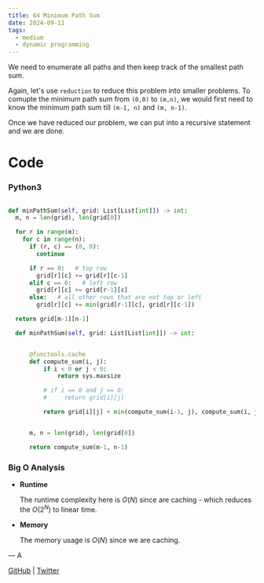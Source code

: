 ```yaml
---
title: 64 Minimum Path Sum
date: 2024-09-11
tags:
  - medium
  - dynamic programming
---
```


We need to enumerate all paths and then keep track of the smallest path sum.

Again, let's use `reduction` to reduce this problem into smaller problems. To comupte the minimum path sum from `(0,0)` to `(m,n)`, we would first need to know the minimum path sum till `(m-1, n)` and `(m, n-1)`.

Once we have reduced our problem, we can put into a recursive statement and we are done.

# Code

### Python3

```python

def minPathSum(self, grid: List[List[int]]) -> int:
  m, n = len(grid), len(grid[0])

  for r in range(m):
    for c in range(n):
      if (r, c) == (0, 0):
        continue

      if r == 0:   # top row
        grid[r][c] += grid[r][c-1]
      elif c == 0:   # left row
        grid[r][c] += grid[r-1][c]
      else:   # all other rows that are not top or left
        grid[r][c] += min(grid[r-1][c], grid[r][c-1])

  return grid[m-1][n-1]

```

```python
  def minPathSum(self, grid: List[List[int]]) -> int:


      @functools.cache
      def compute_sum(i, j):
          if i < 0 or j < 0:
              return sys.maxsize

          # if i == 0 and j == 0:
          #     return grid[i][j]

          return grid[i][j] + min(compute_sum(i-1, j), compute_sum(i, j-1))


      m, n = len(grid), len(grid[0])

      return compute_sum(m-1, n-1)
```

### Big O Analysis

- **Runtime**

  The runtime complexity here is $O(N)$ since are caching - which reduces the $O(2^N)$ to linear time.

- **Memory**

  The memory usage is $O(N)$ since we are caching.

— A

[GitHub](https://github.com/athkdev) | [Twitter](https://twitter.com/athkdev)
